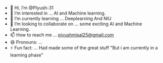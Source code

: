 - 👋 Hi, I’m @PIyush-31
- 👀 I’m interested in ... AI and Machine learning.
- 🌱 I’m currently learning ... Deeplearning And NlU 
- 💞️ I’m looking to collaborate on ... some exciting AI and Machine Learning.
- 📫 How to reach me ... piyushmisal25@gmail.com
- 😄 Pronouns: ...
- ⚡ Fun fact: ... Had made some of the great stuff "But i am currently in a learning phase"

<!---
PIyush-31/PIyush-31 is a ✨ special ✨ repository because its `README.md` (this file) appears on your GitHub profile.
You can click the Preview link to take a look at your changes.
--->
